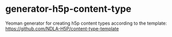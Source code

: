 # generator-h5p-content-type
Yeoman generator for creating h5p content types according to the template: https://github.com/NDLA-H5P/content-type-template
